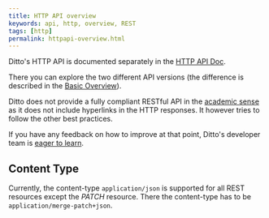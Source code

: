 ```yaml
---
title: HTTP API overview
keywords: api, http, overview, REST
tags: [http]
permalink: httpapi-overview.html
---
```


Ditto's HTTP API is documented separately in the [HTTP API Doc](http-api-doc.html).

There you can explore the two different API versions (the difference is described in the
[Basic Overview](basic-overview.html)).

Ditto does not provide a fully compliant RESTful API in the
[academic sense](https://www.ics.uci.edu/~fielding/pubs/dissertation/rest_arch_style.htm) as it does not include
hyperlinks in the HTTP responses.
It however tries to follow the other best practices.

If you have any feedback on how to improve at that point, Ditto's developer team is [eager to learn](feedback.html).

## Content Type

Currently, the content-type `application/json` is supported for all REST resources except the _PATCH_ resource.
There the content-type has to be `application/merge-patch+json`.

